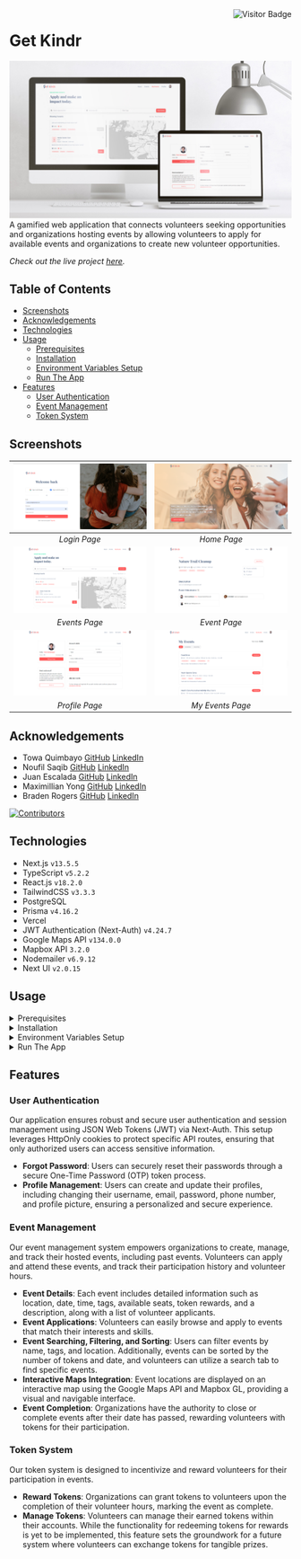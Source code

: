 <img align="right" alt="Visitor Badge" src="https://visitor-badge.laobi.icu/badge?page_id=towaquimbayo.Get-Kindr" />

# Get Kindr

![Get-Kindr Thumbnail](screenshots/get-kindr-thumbnail.jpg)
A gamified web application that connects volunteers seeking opportunities and organizations hosting events by allowing volunteers to apply for available events and organizations to create new volunteer opportunities.

_Check out the live project [_here_](https://getkindr.com/)._

## Table of Contents

* [Screenshots](#screenshots)
* [Acknowledgements](#acknowledgements)
* [Technologies](#technologies)
* [Usage](#usage)
  * [Prerequisites](#prerequisites)
  * [Installation](#installation)
  * [Environment Variables Setup](#environment-variables-setup)
  * [Run The App](#run-the-app)
* [Features](#features)
  * [User Authentication](#user-authentication)
  * [Event Management](#event-management)
  * [Token System](#token-system)

## Screenshots

| ![Login Page](screenshots/login.png) | ![Home Page](screenshots/home.png) |
|:--:|:--:|
| _Login Page_ | _Home Page_ |
| ![Events Page](screenshots/events.png) | ![Event Page](screenshots/event.png) |
| _Events Page_ | _Event Page_ |
| ![Profile Page](screenshots/profile.png) | ![My Events Page](screenshots/my-events.png) |
| _Profile Page_ | _My Events Page_ |

## Acknowledgements

* Towa Quimbayo [GitHub](https://github.com/towaquimbayo) [LinkedIn](https://www.linkedin.com/in/towa-quimbayo/)
* Noufil Saqib [GitHub](https://github.com/noufilsaqib) [LinkedIn](https://www.linkedin.com/in/muhammad-noufil-saqib/)
* Juan Escalada [GitHub](https://github.com/jescalada) [LinkedIn](https://www.linkedin.com/in/jescalada/)
* Maximillian Yong [GitHub](https://github.com/MaximillianYong) [LinkedIn](https://www.linkedin.com/in/maximillianyong)
* Braden Rogers [GitHub](https://github.com/BRogers-BCIT) [LinkedIn](https://www.linkedin.com/in/braden-rogers-591128305/)

[![Contributors](https://contrib.rocks/image?repo=towaquimbayo/Get-Kindr)](https://github.com/towaquimbayo/Get-Kindr/graphs/contributors)

## Technologies

* Next.js `v13.5.5`
* TypeScript `v5.2.2`
* React.js `v18.2.0`
* TailwindCSS `v3.3.3`
* PostgreSQL
* Prisma `v4.16.2`
* Vercel
* JWT Authentication (Next-Auth) `v4.24.7`
* Google Maps API `v134.0.0`
* Mapbox API `3.2.0`
* Nodemailer `v6.9.12`
* Next UI `v2.0.15`

## Usage

<details>
  <summary>Prerequisites</summary>

### Prerequisites

* [VSCode](https://code.visualstudio.com/download/)
* [Git](https://git-scm.com/downloads/)
* [Node.js](https://nodejs.org/en/download/)

</details>

<details>
  <summary>Installation</summary>

### Installation

1. Install latest npm package version.

  ```sh
  npm install npm@latest -g
  ```

2. Clone the repository to local machine.

  ```sh
  git clone https://github.com/towaquimbayo/Get-Kindr.git
  ```

3. Installing required dependencies requires Node and npm.

  ```sh
  npm i --legacy-peer-deps
  ```

</details>

<details>
  <summary>Environment Variables Setup</summary>

### Environment Variables Setup

For the project to run correctly, environment variables are required. Rename the `.env.example` to `.env`.

1. Create a free PostgreSQL database at <https://vercel.com/postgres/> and fill in your PostgreSQL account details.
2. Create a Google OAuth app at <https://refine.dev/blog/nextauth-google-github-authentication-nextjs/#for-googleprovider-make-sure-you-have-a-google-account/>
3. Create a free ImgBB account to obtain ImgBB API key at <https://api.imgbb.com/>
4. Create a free Mapbox account to obtain Mapbox access token at <https://docs.mapbox.com/help/tutorials/get-started-tokens-api/>
5. Create a free Google Cloud Console account to obtain Google Maps API key at <https://developers.google.com/maps/documentation/javascript/get-api-key/>

</details>

<details>
  <summary>Run The App</summary>

### Run The App

Running the application locally or in production is straightforward since both the frontend and backend are integrated into a single Next.js application running on port 3000.

* Execute `npm run build` to build the application for production.
* Execute `npm run dev` to run locally in development mode or `npm start` to run it using the production build.

__Note:__ This process will also build the Prisma schema for your PostgreSQL database if you haven't defined it already. Depending on your PostgreSQL setup, you may need to execute `npx prisma db push` to push the schema to your database.
__Note:__ Any changes to the `schema.prisma` file will automatically update the database schema during these steps.

</details>

## Features

### User Authentication

Our application ensures robust and secure user authentication and session management using JSON Web Tokens (JWT) via Next-Auth. This setup leverages HttpOnly cookies to protect specific API routes, ensuring that only authorized users can access sensitive information.

* __Forgot Password__: Users can securely reset their passwords through a secure One-Time Password (OTP) token process.
* __Profile Management__: Users can create and update their profiles, including changing their username, email, password, phone number, and profile picture, ensuring a personalized and secure experience.

### Event Management

Our event management system empowers organizations to create, manage, and track their hosted events, including past events. Volunteers can apply and attend these events, and track their participation history and volunteer hours.

* __Event Details__: Each event includes detailed information such as location, date, time, tags, available seats, token rewards, and a description, along with a list of volunteer applicants.
* __Event Applications__: Volunteers can easily browse and apply to events that match their interests and skills.
* __Event Searching, Filtering, and Sorting__: Users can filter events by name, tags, and location. Additionally, events can be sorted by the number of tokens and date, and volunteers can utilize a search tab to find specific events.
* __Interactive Maps Integration__: Event locations are displayed on an interactive map using the Google Maps API and Mapbox GL, providing a visual and navigable interface.
* __Event Completion__: Organizations have the authority to close or complete events after their date has passed, rewarding volunteers with tokens for their participation.

### Token System

Our token system is designed to incentivize and reward volunteers for their participation in events.

* __Reward Tokens__: Organizations can grant tokens to volunteers upon the completion of their volunteer hours, marking the event as complete.
* __Manage Tokens__: Volunteers can manage their earned tokens within their accounts. While the functionality for redeeming tokens for rewards is yet to be implemented, this feature sets the groundwork for a future system where volunteers can exchange tokens for tangible prizes.
